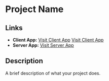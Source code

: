 # Project Name

## Links

- **Client App:** [Visit Client App](https://rina-full-web.netlify.app/)
<a href="https://rina-full-web.netlify.app/" target="_blank">Visit Client App</a>
- **Server App:** [Visit Server App](https://rina-full-web.vercel.app/)

## Description

A brief description of what your project does.
